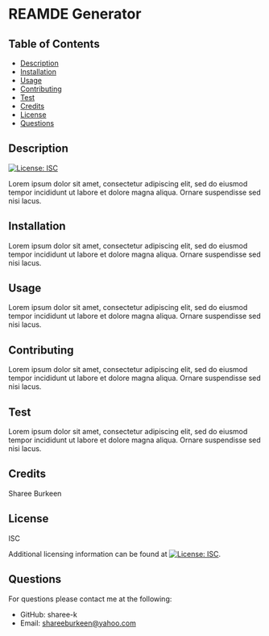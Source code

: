 
  # REAMDE Generator

  ## Table of Contents
  - [Description](#description)
  - [Installation](#installation)
  - [Usage](#usage)
  - [Contributing](#contributing)
  - [Test](#test)
  - [Credits](#credits)
  - [License](#license)
  - [Questions](#questions)

  ## Description
  [![License: ISC](https://img.shields.io/badge/License-ISC-blue.svg)](https://opensource.org/licenses/ISC)

  Lorem ipsum dolor sit amet, consectetur adipiscing elit, sed do eiusmod tempor incididunt ut labore et dolore magna aliqua. Ornare suspendisse sed nisi lacus.

  ## Installation
  Lorem ipsum dolor sit amet, consectetur adipiscing elit, sed do eiusmod tempor incididunt ut labore et dolore magna aliqua. Ornare suspendisse sed nisi lacus.

  ## Usage
  Lorem ipsum dolor sit amet, consectetur adipiscing elit, sed do eiusmod tempor incididunt ut labore et dolore magna aliqua. Ornare suspendisse sed nisi lacus.

  ## Contributing
  Lorem ipsum dolor sit amet, consectetur adipiscing elit, sed do eiusmod tempor incididunt ut labore et dolore magna aliqua. Ornare suspendisse sed nisi lacus.

  ## Test
  Lorem ipsum dolor sit amet, consectetur adipiscing elit, sed do eiusmod tempor incididunt ut labore et dolore magna aliqua. Ornare suspendisse sed nisi lacus.

  ## Credits
  Sharee Burkeen

  ## License
  ISC

  Additional licensing information can be found at  [![License: ISC](https://img.shields.io/badge/License-ISC-blue.svg)](https://opensource.org/licenses/ISC).

  ## Questions
  For questions please contact me at the following:
  - GitHub: sharee-k
  - Email: shareeburkeen@yahoo.com
